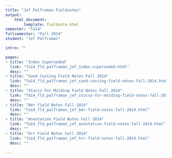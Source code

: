 ```yaml
---
title: "Jef Palframan Fieldnotes"
output:
    html_document:
        template: fieldnote.html
semester: "fa14"
fullsemester: "Fall 2014"
student: "Jef Palframan"

intro: ""

pages:
- title: "Index Superseded"
  link: "fa14_fld_palframan_jef_index-superseded.html"
  desc: ""
- title: "Sand Casting Field Notes Fall 2014"
  link: "fa14_fld_palframan_jef_sand-casting-field-notes-fall-2014.html"
  desc: ""
- title: "Stucco For Molding Field Notes Fall 2014"
  link: "fa14_fld_palframan_jef_stucco-for-molding-field-notes-fall-2014.html"
  desc: ""
- title: "Bmr Field Notes Fall 2014"
  link: "fa14_fld_palframan_jef_bmr-field-notes-fall-2014.html"
  desc: ""
- title: "Annotation Field Notes Fall 2014"
  link: "fa14_fld_palframan_jef_annotation-field-notes-fall-2014.html"
  desc: ""
- title: "Hrr Field Notes Fall 2014"
  link: "fa14_fld_palframan_jef_hrr-field-notes-fall-2014.html"
  desc: ""

---
```

